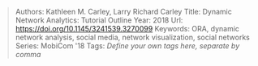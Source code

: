 > Authors: Kathleen M. Carley, Larry Richard Carley
> Title: Dynamic Network Analytics: Tutorial Outline
> Year: 2018
> Url: https://doi.org/10.1145/3241539.3270099
> Keywords: ORA, dynamic network analysis, social media, network visualization, social networks
> Series: MobiCom '18
> Tags: *Define your own tags here, separate by comma*